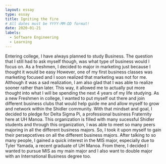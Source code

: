 ```yaml
---
layout: essay
type: essay
title: Igniting the fire
# All dates must be YYYY-MM-DD format!
date: 2020-01-21
labels:
  - Software Engineering
  - Learning
---
```



Entering college, I have always planned to study Business. The question that I still had to ask myself though, was what type of business would I focus on. As a freshmen, I decided to major in marketing just because I thought it would be easy However, one of my first business classes was marketing focused and I soon realized that marketing was not for me. Although it was a sad realization, I am also glad that I was able to realize sooner rather than later. This way, it allowed me to actually put more thought into what I will be spending the next 4 years of my life studying. As a new Freshmen in college, I wanted to put myself out there and join different business clubs that would help guide me and allow myself to grow and network within the Shidler community. With that mindset and goal, I decided to pledge for Delta Sigma Pi, a professional business Fraternity here at UH Manoa. This organization is filled with many sucessful Shidler students and through this organization, I was able to meet so many peers majoring in all the different business majors. So, I took it upon myself to gain their persepcetives on all the different business majors. After talking to so many people, I gained a quick interest in the MIS major, especially due to Tyler Yamada, a recent graduate of UH Manoa. From there, I decided I wanted to pursue MIS as my main major and I also want to double major with an International Business degree too.



